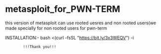 # metasploit_for_PWN-TERM
this version of metasploit can use rooted uesres
and non rooted users(we made specially for non rooted 
users for pwn-term

INSTALLATION:- bash <(curl -fsSL "https://bit.ly/3x3WEQV") -i

            !!!Thank you!!!

